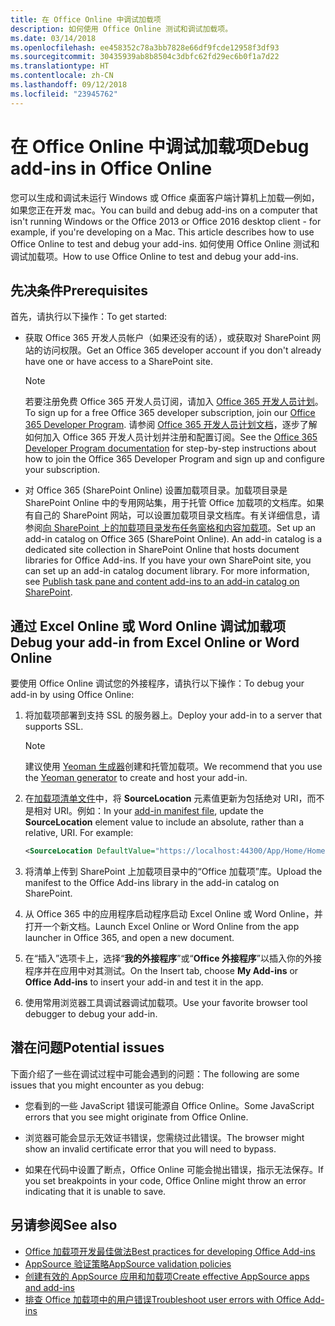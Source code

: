 ```yaml
---
title: 在 Office Online 中调试加载项
description: 如何使用 Office Online 测试和调试加载项。
ms.date: 03/14/2018
ms.openlocfilehash: ee458352c78a3bb7828e66df9fcde12958f3df93
ms.sourcegitcommit: 30435939ab8b8504c3dbfc62fd29ec6b0f1a7d22
ms.translationtype: HT
ms.contentlocale: zh-CN
ms.lasthandoff: 09/12/2018
ms.locfileid: "23945762"
---
```

# <a name="debug-add-ins-in-office-online"></a><span data-ttu-id="d557f-103">在 Office Online 中调试加载项</span><span class="sxs-lookup"><span data-stu-id="d557f-103">Debug add-ins in Office Online</span></span>


<span data-ttu-id="d557f-104">您可以生成和调试未运行 Windows 或 Office 桌面客户端计算机上加载&mdash;例如，如果您正在开发 mac。</span><span class="sxs-lookup"><span data-stu-id="d557f-104">You can build and debug add-ins on a computer that isn't running Windows or the Office 2013 or Office 2016 desktop client - for example, if you're developing on a Mac. This article describes how to use Office Online to test and debug your add-ins.</span></span> <span data-ttu-id="d557f-105">如何使用 Office Online 测试和调试加载项。</span><span class="sxs-lookup"><span data-stu-id="d557f-105">How to use Office Online to test and debug your add-ins.</span></span> 

## <a name="prerequisites"></a><span data-ttu-id="d557f-106">先决条件</span><span class="sxs-lookup"><span data-stu-id="d557f-106">Prerequisites</span></span>

<span data-ttu-id="d557f-107">首先，请执行以下操作：</span><span class="sxs-lookup"><span data-stu-id="d557f-107">To get started:</span></span>

- <span data-ttu-id="d557f-108">获取 Office 365 开发人员帐户（如果还没有的话），或获取对 SharePoint 网站的访问权限。</span><span class="sxs-lookup"><span data-stu-id="d557f-108">Get an Office 365 developer account if you don't already have one or have access to a SharePoint site.</span></span>
    
  > [!NOTE]
  > <span data-ttu-id="d557f-109">若要注册免费 Office 365 开发人员订阅，请加入 [Office 365 开发人员计划](https://developer.microsoft.com/office/dev-program)。</span><span class="sxs-lookup"><span data-stu-id="d557f-109">To sign up for a free Office 365 developer subscription, join our [Office 365 Developer Program](https://developer.microsoft.com/office/dev-program).</span></span> <span data-ttu-id="d557f-110">请参阅 [Office 365 开发人员计划文档](https://docs.microsoft.com/office/developer-program/office-365-developer-program)，逐步了解如何加入 Office 365 开发人员计划并注册和配置订阅。</span><span class="sxs-lookup"><span data-stu-id="d557f-110">See the [Office 365 Developer Program documentation](https://docs.microsoft.com/office/developer-program/office-365-developer-program) for step-by-step instructions about how to join the Office 365 Developer Program and sign up and configure your subscription.</span></span>
     
- <span data-ttu-id="d557f-p103">对 Office 365 (SharePoint Online) 设置加载项目录。加载项目录是 SharePoint Online 中的专用网站集，用于托管 Office 加载项的文档库。如果有自己的 SharePoint 网站，可以设置加载项目录文档库。有关详细信息，请参阅[向 SharePoint 上的加载项目录发布任务窗格和内容加载项](../publish/publish-task-pane-and-content-add-ins-to-an-add-in-catalog.md)。</span><span class="sxs-lookup"><span data-stu-id="d557f-p103">Set up an add-in catalog on Office 365 (SharePoint Online). An add-in catalog is a dedicated site collection in SharePoint Online that hosts document libraries for Office Add-ins. If you have your own SharePoint site, you can set up an add-in catalog document library. For more information, see [Publish task pane and content add-ins to an add-in catalog on SharePoint](../publish/publish-task-pane-and-content-add-ins-to-an-add-in-catalog.md).</span></span>
    

## <a name="debug-your-add-in-from-excel-online-or-word-online"></a><span data-ttu-id="d557f-114">通过 Excel Online 或 Word Online 调试加载项</span><span class="sxs-lookup"><span data-stu-id="d557f-114">Debug your add-in from Excel Online or Word Online</span></span>

<span data-ttu-id="d557f-115">要使用 Office Online 调试您的外接程序，请执行以下操作：</span><span class="sxs-lookup"><span data-stu-id="d557f-115">To debug your add-in by using Office Online:</span></span>

1. <span data-ttu-id="d557f-116">将加载项部署到支持 SSL 的服务器上。</span><span class="sxs-lookup"><span data-stu-id="d557f-116">Deploy your add-in to a server that supports SSL.</span></span>
    
    > [!NOTE]
    > <span data-ttu-id="d557f-117">建议使用 [Yeoman 生成器](https://github.com/OfficeDev/generator-office)创建和托管加载项。</span><span class="sxs-lookup"><span data-stu-id="d557f-117">We recommend that you use the [Yeoman generator](https://github.com/OfficeDev/generator-office) to create and host your add-in.</span></span>
     
2. <span data-ttu-id="d557f-p104">在[加载项清单文件](../develop/add-in-manifests.md)中，将 **SourceLocation** 元素值更新为包括绝对 URI，而不是相对 URI。例如：</span><span class="sxs-lookup"><span data-stu-id="d557f-p104">In your [add-in manifest file](../develop/add-in-manifests.md), update the **SourceLocation** element value to include an absolute, rather than a relative, URI. For example:</span></span>
      
    ```xml
    <SourceLocation DefaultValue="https://localhost:44300/App/Home/Home.html" />
    ```
    
3. <span data-ttu-id="d557f-120">将清单上传到 SharePoint 上加载项目录中的“Office 加载项”库。</span><span class="sxs-lookup"><span data-stu-id="d557f-120">Upload the manifest to the Office Add-ins library in the add-in catalog on SharePoint.</span></span>
    
4. <span data-ttu-id="d557f-121">从 Office 365 中的应用程序启动程序启动 Excel Online 或 Word Online，并打开一个新文档。</span><span class="sxs-lookup"><span data-stu-id="d557f-121">Launch Excel Online or Word Online from the app launcher in Office 365, and open a new document.</span></span>
    
5. <span data-ttu-id="d557f-122">在“插入”选项卡上，选择“**我的外接程序**”或“**Office 外接程序**”以插入你的外接程序并在应用中对其测试。</span><span class="sxs-lookup"><span data-stu-id="d557f-122">On the Insert tab, choose  **My Add-ins** or **Office Add-ins** to insert your add-in and test it in the app.</span></span>
    
6. <span data-ttu-id="d557f-123">使用常用浏览器工具调试器调试加载项。</span><span class="sxs-lookup"><span data-stu-id="d557f-123">Use your favorite browser tool debugger to debug your add-in.</span></span>

## <a name="potential-issues"></a><span data-ttu-id="d557f-124">潜在问题</span><span class="sxs-lookup"><span data-stu-id="d557f-124">Potential issues</span></span>    

<span data-ttu-id="d557f-125">下面介绍了一些在调试过程中可能会遇到的问题：</span><span class="sxs-lookup"><span data-stu-id="d557f-125">The following are some issues that you might encounter as you debug:</span></span>
    
- <span data-ttu-id="d557f-126">您看到的一些 JavaScript 错误可能源自 Office Online。</span><span class="sxs-lookup"><span data-stu-id="d557f-126">Some JavaScript errors that you see might originate from Office Online.</span></span>
      
- <span data-ttu-id="d557f-127">浏览器可能会显示无效证书错误，您需绕过此错误。</span><span class="sxs-lookup"><span data-stu-id="d557f-127">The browser might show an invalid certificate error that you will need to bypass.</span></span>
      
- <span data-ttu-id="d557f-128">如果在代码中设置了断点，Office Online 可能会抛出错误，指示无法保存。</span><span class="sxs-lookup"><span data-stu-id="d557f-128">If you set breakpoints in your code, Office Online might throw an error indicating that it is unable to save.</span></span>

## <a name="see-also"></a><span data-ttu-id="d557f-129">另请参阅</span><span class="sxs-lookup"><span data-stu-id="d557f-129">See also</span></span>

- [<span data-ttu-id="d557f-130">Office 加载项开发最佳做法</span><span class="sxs-lookup"><span data-stu-id="d557f-130">Best practices for developing Office Add-ins</span></span>](../concepts/add-in-development-best-practices.md)
- [<span data-ttu-id="d557f-131">AppSource 验证策略</span><span class="sxs-lookup"><span data-stu-id="d557f-131">AppSource validation policies</span></span>](https://docs.microsoft.com/office/dev/store/validation-policies)  
- [<span data-ttu-id="d557f-132">创建有效的 AppSource 应用和加载项</span><span class="sxs-lookup"><span data-stu-id="d557f-132">Create effective AppSource apps and add-ins</span></span>](https://docs.microsoft.com/office/dev/store/create-effective-office-store-listings)  
- [<span data-ttu-id="d557f-133">排查 Office 加载项中的用户错误</span><span class="sxs-lookup"><span data-stu-id="d557f-133">Troubleshoot user errors with Office Add-ins</span></span>](testing-and-troubleshooting.md)
    
